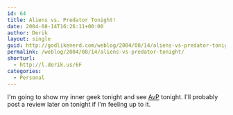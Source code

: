 ```yaml
---
id: 64
title: Aliens vs. Predator Tonight!
date: 2004-08-14T16:26:11+00:00
author: Derik
layout: single
guid: http://godlikenerd.com/weblog/2004/08/14/aliens-vs-predator-tonight/
permalink: /weblog/2004/08/14/aliens-vs-predator-tonight/
shorturl:
  - http://l.derik.us/6F
categories:
  - Personal
---
```

I'm going to show my inner geek tonight and see [AvP](http://www.apple.com/trailers/fox/avp/) tonight. I'll probably post a review later on tonight if I'm feeling up to it.